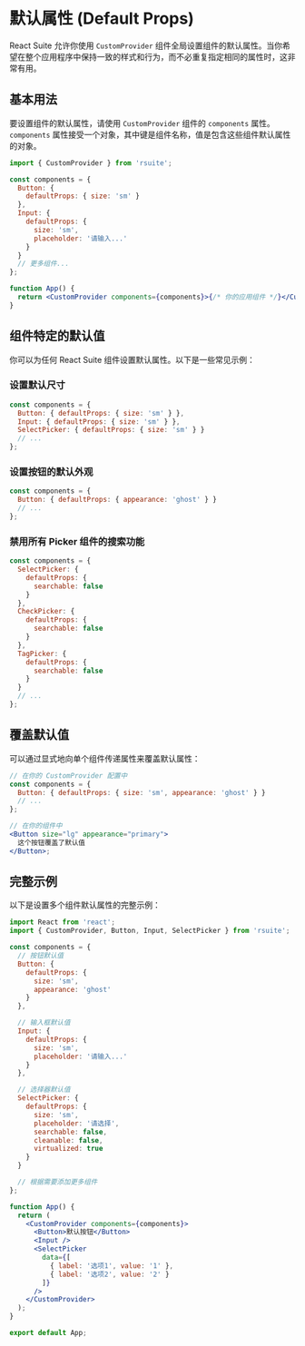 # 默认属性 (Default Props)

React Suite 允许你使用 `CustomProvider` 组件全局设置组件的默认属性。当你希望在整个应用程序中保持一致的样式和行为，而不必重复指定相同的属性时，这非常有用。

## 基本用法

要设置组件的默认属性，请使用 `CustomProvider` 组件的 `components` 属性。`components` 属性接受一个对象，其中键是组件名称，值是包含这些组件默认属性的对象。

```jsx
import { CustomProvider } from 'rsuite';

const components = {
  Button: {
    defaultProps: { size: 'sm' }
  },
  Input: {
    defaultProps: {
      size: 'sm',
      placeholder: '请输入...'
    }
  }
  // 更多组件...
};

function App() {
  return <CustomProvider components={components}>{/* 你的应用组件 */}</CustomProvider>;
}
```

## 组件特定的默认值

你可以为任何 React Suite 组件设置默认属性。以下是一些常见示例：

### 设置默认尺寸

```jsx
const components = {
  Button: { defaultProps: { size: 'sm' } },
  Input: { defaultProps: { size: 'sm' } },
  SelectPicker: { defaultProps: { size: 'sm' } }
  // ...
};
```

### 设置按钮的默认外观

```jsx
const components = {
  Button: { defaultProps: { appearance: 'ghost' } }
  // ...
};
```

### 禁用所有 Picker 组件的搜索功能

```jsx
const components = {
  SelectPicker: {
    defaultProps: {
      searchable: false
    }
  },
  CheckPicker: {
    defaultProps: {
      searchable: false
    }
  },
  TagPicker: {
    defaultProps: {
      searchable: false
    }
  }
  // ...
};
```

## 覆盖默认值

可以通过显式地向单个组件传递属性来覆盖默认属性：

```jsx
// 在你的 CustomProvider 配置中
const components = {
  Button: { defaultProps: { size: 'sm', appearance: 'ghost' } }
  // ...
};

// 在你的组件中
<Button size="lg" appearance="primary">
  这个按钮覆盖了默认值
</Button>;
```

## 完整示例

以下是设置多个组件默认属性的完整示例：

```jsx
import React from 'react';
import { CustomProvider, Button, Input, SelectPicker } from 'rsuite';

const components = {
  // 按钮默认值
  Button: {
    defaultProps: {
      size: 'sm',
      appearance: 'ghost'
    }
  },

  // 输入框默认值
  Input: {
    defaultProps: {
      size: 'sm',
      placeholder: '请输入...'
    }
  },

  // 选择器默认值
  SelectPicker: {
    defaultProps: {
      size: 'sm',
      placeholder: '请选择',
      searchable: false,
      cleanable: false,
      virtualized: true
    }
  }

  // 根据需要添加更多组件
};

function App() {
  return (
    <CustomProvider components={components}>
      <Button>默认按钮</Button>
      <Input />
      <SelectPicker
        data={[
          { label: '选项1', value: '1' },
          { label: '选项2', value: '2' }
        ]}
      />
    </CustomProvider>
  );
}

export default App;
```
